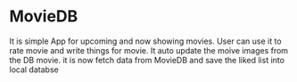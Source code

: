 # MovieDB
It is simple App for upcoming and now showing movies. User can use it to rate movie and write things for movie. It auto update the moive images from the DB movie. 
it is now fetch data from MovieDB and save the liked list into local databse
